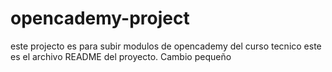 # opencademy-project
este projecto es para subir modulos de opencademy del curso tecnico
este es el archivo README del proyecto.
Cambio pequeño
